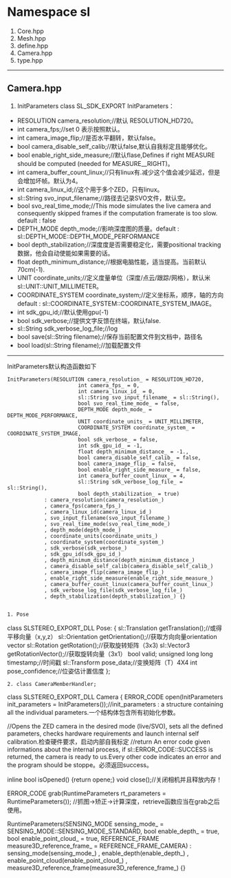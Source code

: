 # Namespace sl
1. Core.hpp
1. Mesh.hpp
1. define.hpp
1. Camera.hpp
1. type.hpp
----------------------
## Camera.hpp
1. InitParameters
class SL_SDK_EXPORT InitParameters：
*  RESOLUTION camera_resolution;//默认 RESOLUTION_HD720。
*  int camera_fps;//set 0 表示按照默认。
*  int camera_image_flip;//是否水平翻转，默认false。
*  bool camera_disable_self_calib;//默认false,默认自我标定且能够优化。
*  bool enable_right_side_measure;//默认flase,Defines if right MEASURE should be computed (needed for MEASURE_<XXX>_RIGHT)。
*  int camera_buffer_count_linux;//只有linux有.减少这个值会减少延迟，但是会增加坏帧。默认为4。
*  int camera_linux_id;//这个用于多个ZED，只有linux。
*  sl::String svo_input_filename;//路径去记录SVO文件，默认空。
*  bool svo_real_time_mode;//This mode simulates the live camera and consequently skipped frames if the computation framerate is too slow. default : false
*  DEPTH_MODE depth_mode;//影响深度图的质量。default : sl::DEPTH_MODE::DEPTH_MODE_PERFORMANCE
*  bool depth_stabilization;//深度度是否需要稳定化，需要positional tracking 数据，他会自动使能如果需要的话。
*  float depth_minimum_distance;//根据电脑性能，适当提高。当前默认70cm(-1).
*  UNIT coordinate_units;//定义度量单位（深度/点云/跟踪/网格），默认米  sl::UNIT::UNIT_MILLIMETER。
*  COORDINATE_SYSTEM coordinate_system;//定义坐标系，顺序，轴的方向default : sl::COORDINATE_SYSTEM::COORDINATE_SYSTEM_IMAGE。
*  int sdk_gpu_id;//默认使用gpu(-1)
*  bool sdk_verbose;//提供文字反馈在终端，默认false.
*  sl::String sdk_verbose_log_file;//log
*  bool save(sl::String filename);//保存当前配置文件到文档中，路径名
*  bool load(sl::String filename);//加载配置文件
------------------------------------------------
InitParameters默认构造函数如下
```
InitParameters(RESOLUTION camera_resolution_ = RESOLUTION_HD720,
                       int camera_fps_ = 0,
                       int camera_linux_id_ = 0,
                       sl::String svo_input_filename_ = sl::String(),
                       bool svo_real_time_mode_ = false,
                       DEPTH_MODE depth_mode_ = DEPTH_MODE_PERFORMANCE,
                       UNIT coordinate_units_ = UNIT_MILLIMETER,
                       COORDINATE_SYSTEM coordinate_system_ = COORDINATE_SYSTEM_IMAGE,
                       bool sdk_verbose_ = false,
                       int sdk_gpu_id_ = -1,
                       float depth_minimum_distance_ = -1.,
                       bool camera_disable_self_calib_ = false,
                       bool camera_image_flip_ = false,
                       bool enable_right_side_measure_ = false,
                       int camera_buffer_count_linux_ = 4,
                       sl::String sdk_verbose_log_file_ = sl::String(),
                       bool depth_stabilization_ = true)
            : camera_resolution(camera_resolution_)
            , camera_fps(camera_fps_)
            , camera_linux_id(camera_linux_id_)
            , svo_input_filename(svo_input_filename_)
            , svo_real_time_mode(svo_real_time_mode_)
            , depth_mode(depth_mode_)
            , coordinate_units(coordinate_units_)
            , coordinate_system(coordinate_system_)
            , sdk_verbose(sdk_verbose_)
            , sdk_gpu_id(sdk_gpu_id_)
            , depth_minimum_distance(depth_minimum_distance_)
            , camera_disable_self_calib(camera_disable_self_calib_)
            , camera_image_flip(camera_image_flip_)
            , enable_right_side_measure(enable_right_side_measure_)
            , camera_buffer_count_linux(camera_buffer_count_linux_)
            , sdk_verbose_log_file(sdk_verbose_log_file_)
            , depth_stabilization(depth_stabilization_) {}
```
```

1. Pose
```
class SLSTEREO_EXPORT_DLL Pose:
{
sl::Translation getTranslation();//或得平移向量（x,y,z）
sl::Orientation getOrientation();//获取方向向量orientation vector
sl::Rotation getRotation();//获取旋转矩阵（3x3)
sl::Vector3<float> getRotationVector();//获取旋转向量（3x1）
bool valid;
unsigned long long timestamp;//时间戳
sl::Transform pose_data;//变换矩阵（T）4X4
int pose_confidence;//位姿估计置信度
};
```
2. class CameraMemberHandler;
```
class SLSTEREO_EXPORT_DLL Camera {
ERROR_CODE open(InitParameters init_parameters = InitParameters());//init_parameters : a structure containing all the individual parameters.一个结构体包含所有初始化参数。

//Opens the ZED camera in the desired mode (live/SVO), sets all the defined parameters, checks hardware requirements and launch internal self calibration.检查硬件要求，启动内部自我标定
//return An error code given informations about the internal process, if sl::ERROR_CODE::SUCCESS is returned, the camera is ready to us.Every other code indicates an error and the program should be stoppe。必须返回success。

inline bool isOpened() {return opene;}
void close();//关闭相机并且释放内存！

ERROR_CODE grab(RuntimeParameters rt_parameters = RuntimeParameters());
//抓图->矫正->计算深度，retrieve函数应当在grab之后使用。

RuntimeParameters(SENSING_MODE sensing_mode_ = SENSING_MODE::SENSING_MODE_STANDARD,
                          bool enable_depth_ = true, bool enable_point_cloud_ = true, REFERENCE_FRAME measure3D_reference_frame_ = REFERENCE_FRAME_CAMERA)
            : sensing_mode(sensing_mode_)
            , enable_depth(enable_depth_)
            , enable_point_cloud(enable_point_cloud_)
            , measure3D_reference_frame(measure3D_reference_frame_) {}
```
